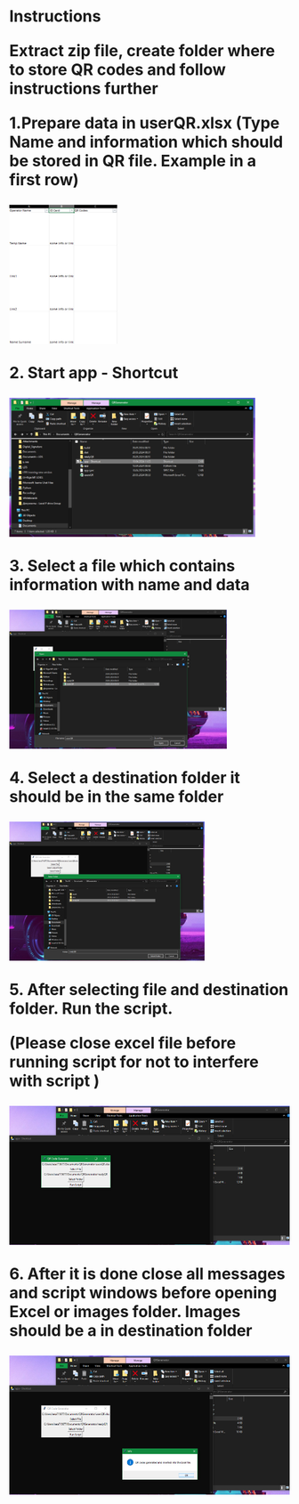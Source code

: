 <h1>Instructions</h1<>
<p>Extract zip file, create folder where to store QR codes and follow instructions further</p>
<p>1.Prepare data in userQR.xlsx (Type Name and information which should be stored in QR file. Example in a first row)</p>
<img height="250" src="img/step1.png">
<br/>
<p>2. Start app - Shortcut</p>  
<img height="250" src="img/step2.png"</p>  
<br/>
<p>3. Select a file which contains information with name and data</p>
<img height="250" src="img/step3.png">  
<br/>
<p>4. Select a destination folder it should be in the same folder</p>
<img height="250" src="img/step4.png">  
<br/>
<p>5. After selecting file and destination folder. Run the script.</p>  
<p>(Please close excel file before running script for not to interfere with script )</p>
<img height="250" src="img/step5.png">
<br/>
<p>6. After it is done close all messages and script windows before opening Excel or images folder. Images should be a in destination folder</p>
<img height="250" src="img/step6.png">